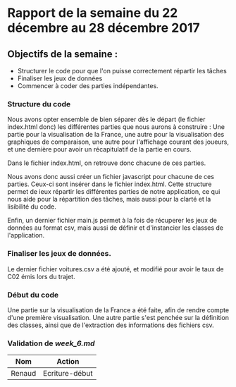 # Rapport de la semaine du 22 décembre au 28 décembre 2017

## Objectifs de la semaine : 
- Structurer le code pour que l'on puisse correctement répartir les tâches
- Finaliser les jeux de données
- Commencer à coder des parties indépendantes.

### Structure du code

Nous avons opter ensemble de bien séparer dès le départ (le fichier index.html donc) les différentes parties que nous aurons à 
construire : Une partie pour la visualisation de la France, une autre pour la visualisation des graphiques de comparaison, 
une autre pour l'affichage courant des joueurs, et une dernière pour avoir un récapitulatif de la partie en cours.

Dans le fichier index.html, on retrouve donc chacune de ces parties.

Nous avons donc aussi créer un fichier javascript pour chacune de ces parties. Ceux-ci sont insérer dans le fichier index.html.
Cette structure permet de ieux répartir les différentes parties de notre application, ce qui nous aide pour la répartition des tâches, mais aussi pour la clarté et la lisibilité du code.

Enfin, un dernier fichier main.js permet à la fois de récuperer les jeux de données au format csv, mais aussi de définir et d'instancier les classes de l'application.

### Finaliser les jeux de données.

Le dernier fichier voitures.csv a été ajouté, et modifié pour avoir le taux de C02 émis lors du trajet.


### Début du code

Une partie sur la visualisation de la France a été faite, afin de rendre compte d'une première visualisation. 
Une autre partie s'est penchée sur la définition des classes, ainsi que de l'extraction des informations des fichiers csv.

### Validation de *week_6.md*
 
| Nom | Action |
| --- | ------ |
| Renaud | Ecriture-début |
